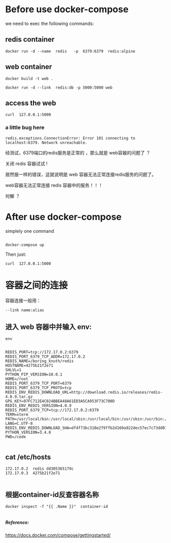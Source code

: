 
# Before use docker-compose

we need to exec the following commands:


## redis container

```
docker run -d --name  redis   -p  6379:6379  redis:alpine

```


## web container
```
docker build -t web .

docker run -d --link  redis:db -p 5000:5000 web  

```


##  access the web

```
curl  127.0.0.1:5000

```

###  a little bug here 

```
redis.exceptions.ConnectionError: Error 101 connecting to localhost:6379. Network unreachable.
```

经测试，6379端口的redis服务是正常的 ，那么就是 web容器的问题了 ？

关闭 redis 容器试试 !

居然报一样的错误，这就说明是 web 容器无法正常连接redis服务的问题了。

web容器无法正常连接 redis 容器中的服务！！！

何解 ？




# After use docker-compose

simplely one command 
```

docker-compose up

```


Then just:

```
curl  127.0.0.1:5000

```



#  容器之间的连接

容器连接一般用：

```
--link name:alias

```


## 进入 web 容器中并输入 env:

```
env
```


```

REDIS_PORT=tcp://172.17.0.2:6379
REDIS_PORT_6379_TCP_ADDR=172.17.0.2
REDIS_NAME=/boring_knuth/redis
HOSTNAME=4275b21f2e71
SHLVL=1
PYTHON_PIP_VERSION=10.0.1
HOME=/root
REDIS_PORT_6379_TCP_PORT=6379
REDIS_PORT_6379_TCP_PROTO=tcp
REDIS_ENV_REDIS_DOWNLOAD_URL=http://download.redis.io/releases/redis-4.0.9.tar.gz
GPG_KEY=97FC712E4C024BBEA48A61ED3A5CA953F73C700D
REDIS_ENV_REDIS_VERSION=4.0.9
REDIS_PORT_6379_TCP=tcp://172.17.0.2:6379
TERM=xterm
PATH=/usr/local/bin:/usr/local/sbin:/usr/local/bin:/usr/sbin:/usr/bin:/sbin:/bin
LANG=C.UTF-8
REDIS_ENV_REDIS_DOWNLOAD_SHA=df4f73bc318e2f9ffb2d169a922dec57ec7c73dd07bccf875695dbeecd5ec510
PYTHON_VERSION=3.4.8
PWD=/code


```

##  cat /etc/hosts

```
172.17.0.2	redis dd305365179c
172.17.0.3	4275b21f2e71


```


## 根据container-id反查容器名称

```
docker inspect -f "{{ .Name }}"  container-id


```

#####  Reference:
https://docs.docker.com/compose/gettingstarted/     

